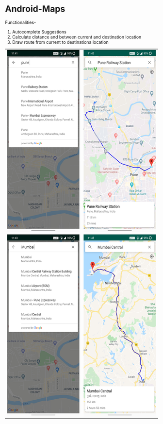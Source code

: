 # Android-Maps
Functionalities-
1. Autocomplete Suggestions
2. Calculate distance and between current and destination location
3. Draw route from current to destinationa location

<table>
  <tr>
    <td margin="10px"><img src="https://github.com/priyanka-badgujar/Android-Maps/blob/master/screenshots/1.jpg" width="300" height="600"/></td>
    <td margin="10px"><img src="https://github.com/priyanka-badgujar/Android-Maps/blob/master/screenshots/2.jpg" width="300" height="600"/></td>
  </tr>
  <tr>
    <td margin="10px"><img src="https://github.com/priyanka-badgujar/Android-Maps/blob/master/screenshots/3.jpg" width="300" height="600"/></td>
    <td margin="10px"><img src="https://github.com/priyanka-badgujar/Android-Maps/blob/master/screenshots/4.jpg" width="300" height="600"/></td>
  </tr>
 </table>
